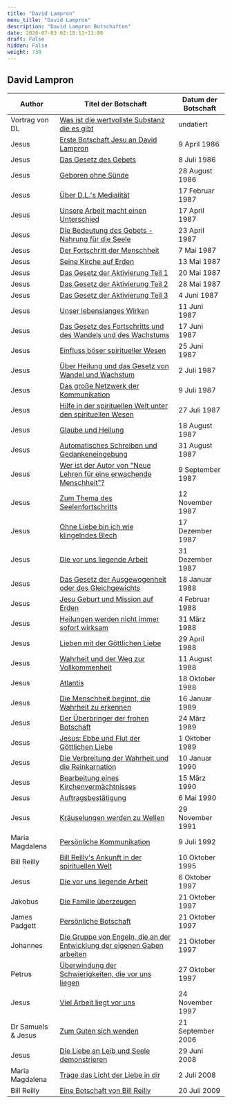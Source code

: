 ```yaml
---
title: "David Lampron"
menu_title: "David Lampron"
description: "David Lampron Botschaften"
date: 2020-07-03 02:18:11+11:00
draft: False
hidden: False
weight: 730
---
```

## David Lampron

**Author** | **Titel der Botschaft** | **Datum der Botschaft**  
---|---|---
Vortrag von DL | [Was ist die wertvollste Substanz die es gibt](/aktuelle-botschaften/aktuelle-botschaften-in-reihenfolge-des-datums/aktuelle-botschaften-1984-1994/was-ist-die-wertvollste-substanz-die-es-gibt-dl-vortrag-von-dl-undatiert/) |  undatiert
Jesus | [Erste Botschaft Jesu an David Lampron](/aktuelle-botschaften/aktuelle-botschaften-in-reihenfolge-des-datums/aktuelle-botschaften-1984-1994/erste-botschaft-jesu-an-david-lampron-dl-jesus-9-april-1986/) | 9 April 1986
Jesus | [Das Gesetz des Gebets](/aktuelle-botschaften/aktuelle-botschaften-in-reihenfolge-des-datums/aktuelle-botschaften-1984-1994/das-gesetz-des-gebets-dl-jesus-8-juli-1986/) | 8 Juli 1986
Jesus | [Geboren ohne Sünde](/aktuelle-botschaften/aktuelle-botschaften-in-reihenfolge-des-datums/aktuelle-botschaften-1984-1994/geboren-ohne-suende-dl-jesus-28-august-1986/) | 28 August 1986
Jesus | [Über D.L.'s Medialität](/aktuelle-botschaften/aktuelle-botschaften-in-reihenfolge-des-datums/aktuelle-botschaften-1984-1994/ueber-dls-medialitaet-dl-jesus-17-februar-1987/) | 17 Februar 1987
Jesus | [Unsere Arbeit macht einen Unterschied](/aktuelle-botschaften/aktuelle-botschaften-in-reihenfolge-des-datums/aktuelle-botschaften-1984-1994/unsere-arbeit-macht-einen-unterschied-dl-jesus-17-april-1987/) | 17 April 1987
Jesus | [Die Bedeutung des Gebets - Nahrung für die Seele](/aktuelle-botschaften/aktuelle-botschaften-in-reihenfolge-des-datums/aktuelle-botschaften-1984-1994/die-bedeutung-des-gebets-nahrung-fuer-die-seele-dl-jesus-23-april-1987/) | 23 April 1987
Jesus | [Der Fortschritt der Menschheit](/aktuelle-botschaften/aktuelle-botschaften-in-reihenfolge-des-datums/aktuelle-botschaften-1984-1994/der-fortschritt-der-menschheit-dl-jesus-7-mai-1987/) | 7 Mai 1987
Jesus | [Seine Kirche auf Erden](/aktuelle-botschaften/aktuelle-botschaften-in-reihenfolge-des-datums/aktuelle-botschaften-1984-1994/seine-kirche-auf-erden-dl-jesus-13-mai-1987/) | 13 Mai 1987
Jesus | [Das Gesetz der Aktivierung Teil 1](/aktuelle-botschaften/aktuelle-botschaften-in-reihenfolge-des-datums/aktuelle-botschaften-1984-1994/das-gesetz-der-aktivierung-teil-1-dl-jesus-20-mai-1987/) | 20 Mai 1987
Jesus | [Das Gesetz der Aktivierung Teil 2](/aktuelle-botschaften/aktuelle-botschaften-in-reihenfolge-des-datums/aktuelle-botschaften-1984-1994/das-gesetz-der-aktivierung-teil-2-dl-jesus-28-mai-1987/) | 28 Mai 1987
Jesus | [Das Gesetz der Aktivierung Teil 3](/aktuelle-botschaften/aktuelle-botschaften-in-reihenfolge-des-datums/aktuelle-botschaften-1984-1994/das-gesetz-der-aktivierung-teil-3-dl-jesus-4-juni-1987/) | 4 Juni 1987
Jesus | [Unser lebenslanges Wirken](/aktuelle-botschaften/aktuelle-botschaften-in-reihenfolge-des-datums/aktuelle-botschaften-1984-1994/unser-lebenslanges-wirken-dl-jesus-11-juni-1987/) | 11 Juni 1987
Jesus | [Das Gesetz des Fortschritts und des Wandels und des Wachstums](/aktuelle-botschaften/aktuelle-botschaften-in-reihenfolge-des-datums/aktuelle-botschaften-1984-1994/das-gesetz-des-fortschritts-und-des-wandels-und-des-wachstums-dl-jesus-17-juni-1987/) | 17 Juni 1987
Jesus | [Einfluss böser spiritueller Wesen](/aktuelle-botschaften/aktuelle-botschaften-in-reihenfolge-des-datums/aktuelle-botschaften-1984-1994/einfluss-boeser-spiritueller-wesen-dl-jesus-25-juni-1987/) | 25 Juni 1987
Jesus | [Über Heilung und das Gesetz von Wandel und Wachstum](/aktuelle-botschaften/aktuelle-botschaften-in-reihenfolge-des-datums/aktuelle-botschaften-1984-1994/ueber-heilung-und-das-gesetz-von-wandel-und-wachstum-dl-jesus-2-juli-1987/) | 2 Juli 1987
Jesus | [Das große Netzwerk der Kommunikation](/aktuelle-botschaften/aktuelle-botschaften-in-reihenfolge-des-datums/aktuelle-botschaften-1984-1994/das-grosse-netzwerk-der-kommunikation-dl-jesus-9-juli-1987/) | 9 Juli 1987
Jesus | [Hilfe in der spirituellen Welt unter den spirituellen Wesen](/aktuelle-botschaften/aktuelle-botschaften-in-reihenfolge-des-datums/aktuelle-botschaften-1984-1994/hilfe-in-der-spirituellen-welt-unter-den-spirituellen-wesen-dl-jesus-27-juli-1987/) | 27 Juli 1987
Jesus | [Glaube und Heilung](/aktuelle-botschaften/aktuelle-botschaften-in-reihenfolge-des-datums/aktuelle-botschaften-1984-1994/glaube-und-heilung-dl-jesus-18-august-1987/) | 18 August 1987
Jesus | [Automatisches Schreiben und Gedankeneingebung](/aktuelle-botschaften/aktuelle-botschaften-in-reihenfolge-des-datums/aktuelle-botschaften-1984-1994/automatisches-schreiben-und-gedankeneingebung-dl-jesus-31-august-1987/) | 31 August 1987
Jesus | [Wer ist der Autor von "Neue Lehren für eine erwachende Menschheit"?](/aktuelle-botschaften/aktuelle-botschaften-in-reihenfolge-des-datums/aktuelle-botschaften-1984-1994/wer-ist-der-autor-von-neue-lehren-fuer-eine-erwachende-menschheit-dl-jesus-9-september-1987/) | 9 September 1987
Jesus | [Zum Thema des Seelenfortschritts](/aktuelle-botschaften/aktuelle-botschaften-in-reihenfolge-des-datums/aktuelle-botschaften-1984-1994/zum-thema-des-seelenfortschritts-dl-jesus-12-november-1987/) | 12 November 1987
Jesus | [Ohne Liebe bin ich wie klingelndes Blech](/aktuelle-botschaften/aktuelle-botschaften-in-reihenfolge-des-datums/aktuelle-botschaften-1984-1994/ohne-liebe-bin-ich-wie-klingelndes-blech-dl-jesus-17-dezember-1987/) | 17 Dezember 1987
Jesus | [Die vor uns liegende Arbeit](/aktuelle-botschaften/aktuelle-botschaften-in-reihenfolge-des-datums/aktuelle-botschaften-1984-1994/die-vor-uns-liegende-arbeit-dl-jesus-31-dezember-1987/) | 31 Dezember 1987
Jesus | [Das Gesetz der Ausgewogenheit oder des Gleichgewichts](/aktuelle-botschaften/aktuelle-botschaften-in-reihenfolge-des-datums/aktuelle-botschaften-1984-1994/das-gesetz-der-ausgewogenheit-oder-des-gleichgewichts-dl-jesus-18-januar-1988/) | 18 Januar 1988
Jesus | [Jesu Geburt und Mission auf Erden](/aktuelle-botschaften/aktuelle-botschaften-in-reihenfolge-des-datums/aktuelle-botschaften-1984-1994/jesu-geburt-und-mission-auf-erden-dl-jesus-4-februar-1988/) | 4 Februar 1988
Jesus | [Heilungen werden nicht immer sofort wirksam](/aktuelle-botschaften/aktuelle-botschaften-in-reihenfolge-des-datums/aktuelle-botschaften-1984-1994/heilungen-werden-nicht-immer-sofort-wirksam-dl-jesus-31-maerz-1988/) | 31 März 1988
Jesus | [Lieben mit der Göttlichen Liebe](/aktuelle-botschaften/aktuelle-botschaften-in-reihenfolge-des-datums/aktuelle-botschaften-1984-1994/lieben-mit-der-goettlichen-liebe-dl-jesus-29-april-1988/) | 29 April 1988
Jesus | [Wahrheit und der Weg zur Vollkommenheit](/aktuelle-botschaften/aktuelle-botschaften-in-reihenfolge-des-datums/aktuelle-botschaften-1984-1994/wahrheit-und-der-weg-zur-vollkommenheit-dl-jesus-11-august-1988/) | 11 August 1988
Jesus | [Atlantis](/aktuelle-botschaften/aktuelle-botschaften-in-reihenfolge-des-datums/aktuelle-botschaften-1984-1994/atlantis-dl-jesus-18-oktober-1988/) | 18 Oktober 1988
Jesus | [Die Menschheit beginnt, die Wahrheit zu erkennen](/aktuelle-botschaften/aktuelle-botschaften-in-reihenfolge-des-datums/aktuelle-botschaften-1984-1994/die-menschheit-beginnt-die-wahrheit-zu-erkennen-dl-jesus-16-januar-1989/) | 16 Januar 1989
Jesus | [Der Überbringer der frohen Botschaft](/aktuelle-botschaften/aktuelle-botschaften-in-reihenfolge-des-datums/aktuelle-botschaften-1984-1994/der-ueberbringer-der-frohen-botschaft-dl-jesus-24-maerz-1989/) | 24 März 1989
Jesus | [Jesus: Ebbe und Flut der Göttlichen Liebe](/aktuelle-botschaften/aktuelle-botschaften-in-reihenfolge-des-datums/aktuelle-botschaften-1984-1994/jesus-ebbe-und-flut-der-goettlichen-liebe-dl-jesus-1-oktober-1989/) | 1 Oktober 1989
Jesus | [Die Verbreitung der Wahrheit und die Reinkarnation](/aktuelle-botschaften/aktuelle-botschaften-in-reihenfolge-des-datums/aktuelle-botschaften-1984-1994/die-verbreitung-der-wahrheit-und-die-reinkarnation-dl-jesus-10-januar-1990/) | 10 Januar 1990
Jesus | [Bearbeitung eines Kirchenvermächtnisses](/aktuelle-botschaften/aktuelle-botschaften-in-reihenfolge-des-datums/aktuelle-botschaften-1984-1994/bearbeitung-eines-kirchenvermaechtnisses-dl-jesus-15-maerz-1990/) | 15 März 1990
Jesus | [Auftragsbestätigung](/aktuelle-botschaften/aktuelle-botschaften-in-reihenfolge-des-datums/aktuelle-botschaften-1984-1994/auftragsbestaetigung-dl-jesus-6-mai-1990/) | 6 Mai 1990
Jesus | [Kräuselungen werden zu Wellen](/aktuelle-botschaften/aktuelle-botschaften-in-reihenfolge-des-datums/aktuelle-botschaften-1984-1994/kraeuselungen-werden-zu-wellen-dl-jesus-29-november-1991/) | 29 November 1991
Maria Magdalena | [Persönliche Kommunikation](/aktuelle-botschaften/aktuelle-botschaften-in-reihenfolge-des-datums/aktuelle-botschaften-1984-1994/persoenliche-kommunikation-dl-maria-magdalena-9-juli-1992/) | 9 Juli 1992
Bill Reilly | [Bill Reilly's Ankunft in der spirituellen Welt](/aktuelle-botschaften/aktuelle-botschaften-in-reihenfolge-des-datums/aktuelle-botschaften-1995-1999/bill-reillys-ankunft-in-der-spirituellen-welt-dl-bill-reilly-10-oktober-1995/) | 10 Oktober 1995
Jesus | [Die vor uns liegende Arbeit](/aktuelle-botschaften/aktuelle-botschaften-in-reihenfolge-des-datums/aktuelle-botschaften-1995-1999/die-vor-uns-liegende-arbeit-dl-jesus-6-oktober-1997/) | 6 Oktober 1997
Jakobus | [Die Familie überzeugen](/aktuelle-botschaften/aktuelle-botschaften-in-reihenfolge-des-datums/aktuelle-botschaften-1995-1999/die-familie-ueberzeugen-dl-jakobus-21-oktober-1997/) | 21 Oktober 1997
James Padgett | [Persönliche Botschaft](/aktuelle-botschaften/aktuelle-botschaften-in-reihenfolge-des-datums/aktuelle-botschaften-1995-1999/persoenliche-botschaft-dl-james-padgett-21-oktober-1997/) | 21 Oktober 1997
Johannes | [Die Gruppe von Engeln, die an der Entwicklung der eigenen Gaben arbeiten](/aktuelle-botschaften/aktuelle-botschaften-in-reihenfolge-des-datums/aktuelle-botschaften-1995-1999/die-gruppe-von-engeln-die-an-der-entwicklung-der-eigenen-gaben-arbeiten-dl-johannes-21-oktober-1997/) | 21 Oktober 1997
Petrus | [Überwindung der Schwierigkeiten, die vor uns liegen](/aktuelle-botschaften/aktuelle-botschaften-in-reihenfolge-des-datums/aktuelle-botschaften-1995-1999/ueberwindung-der-schwierigkeiten-die-vor-uns-liegen-dl-petrus-27-oktober-1997/) | 27 Oktober 1997
Jesus | [Viel Arbeit liegt vor uns](/aktuelle-botschaften/aktuelle-botschaften-in-reihenfolge-des-datums/aktuelle-botschaften-1995-1999/viel-arbeit-liegt-vor-uns-dl-jesus-24-november-1997/) | 24 November 1997
Dr Samuels & Jesus | [Zum Guten sich wenden](/aktuelle-botschaften/aktuelle-botschaften-in-reihenfolge-des-datums/aktuelle-botschaften-2006-2010/zum-guten-sich-wenden-dl-dr-samuels-jesus-21-september-2006/) | 21 September 2006
Jesus | [Die Liebe an Leib und Seele demonstrieren](/aktuelle-botschaften/aktuelle-botschaften-in-reihenfolge-des-datums/aktuelle-botschaften-2006-2010/die-liebe-an-leib-und-seele-demonstrieren-dl-jesus-29-juni-2008/) | 29 Juni 2008
Maria Magdalena | [Trage das Licht der Liebe in dir](/aktuelle-botschaften/aktuelle-botschaften-in-reihenfolge-des-datums/aktuelle-botschaften-2006-2010/trage-das-licht-der-liebe-in-dir-dl-maria-magdalena-2-juli-2008/) | 2 Juli 2008
Bill Reilly | [Eine Botschaft von Bill Reilly](/aktuelle-botschaften/aktuelle-botschaften-in-reihenfolge-des-datums/aktuelle-botschaften-2006-2010/eine-botschaft-von-bill-reilly-dl-bill-reilly-20-juli-2009/) | 20 Juli 2009
